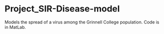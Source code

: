 # Project_SIR-Disease-model
Models the spread of a virus among the Grinnell College population. Code is in MatLab.

